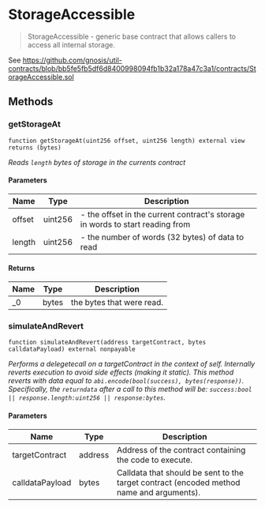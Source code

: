 # StorageAccessible



> StorageAccessible - generic base contract that allows callers to access all internal storage.

See https://github.com/gnosis/util-contracts/blob/bb5fe5fb5df6d8400998094fb1b32a178a47c3a1/contracts/StorageAccessible.sol



## Methods

### getStorageAt

```solidity
function getStorageAt(uint256 offset, uint256 length) external view returns (bytes)
```



*Reads `length` bytes of storage in the currents contract*

#### Parameters

| Name | Type | Description |
|---|---|---|
| offset | uint256 | - the offset in the current contract&#39;s storage in words to start reading from
| length | uint256 | - the number of words (32 bytes) of data to read

#### Returns

| Name | Type | Description |
|---|---|---|
| _0 | bytes | the bytes that were read.

### simulateAndRevert

```solidity
function simulateAndRevert(address targetContract, bytes calldataPayload) external nonpayable
```



*Performs a delegetecall on a targetContract in the context of self. Internally reverts execution to avoid side effects (making it static). This method reverts with data equal to `abi.encode(bool(success), bytes(response))`. Specifically, the `returndata` after a call to this method will be: `success:bool || response.length:uint256 || response:bytes`.*

#### Parameters

| Name | Type | Description |
|---|---|---|
| targetContract | address | Address of the contract containing the code to execute.
| calldataPayload | bytes | Calldata that should be sent to the target contract (encoded method name and arguments).




